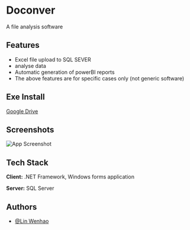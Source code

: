 
# Doconver

A file analysis software
## Features

- Excel file upload to SQL SEVER
- analyse data
- Automatic generation of powerBI reports
- The above features are for specific cases only (not generic software)

## Exe Install

[Google Drive](https://drive.google.com/drive/folders/1-GxmMY94aNZfXRuJjl23Hr_7EV3ZB-2B?usp=sharing)


## Screenshots

![App Screenshot](https://www.notion.so/image/https%3A%2F%2Fs3-us-west-2.amazonaws.com%2Fsecure.notion-static.com%2Fbbebc2ea-70e6-415f-b926-948ebefbe29d%2FSchermafbeelding_2023-02-14_162827.png?id=ec72d618-9230-4ecb-95a4-a6bf059d66e1&table=block&spaceId=36494278-cf5b-4253-bd75-74bfb4fc9fb4&width=900&userId=9ce7b239-d03a-4f93-8fd3-5b55571667fe&cache=v2)


## Tech Stack

**Client:** .NET Framework, Windows forms application

**Server:** SQL Server


## Authors

- [@Lin Wenhao](https://github.com/LinWenhao5)

